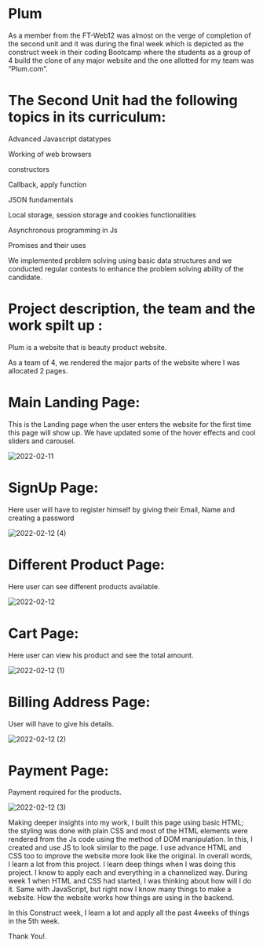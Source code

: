 # Plum
As a member from the FT-Web12 was almost on the verge of completion of the second unit and it was during the final week which is depicted as the construct week in their coding Bootcamp where the students as a group of 4 build the clone of any major website and the one allotted for my team was “Plum.com”.

# The Second Unit had the following topics in its curriculum:

Advanced Javascript datatypes

Working of web browsers

constructors

Callback, apply function

JSON fundamentals

Local storage, session storage and cookies functionalities

Asynchronous programming in Js

Promises and their uses

We implemented problem solving using basic data structures and we conducted regular contests to enhance the problem solving ability of the candidate.


# Project description, the team and the work spilt up :

Plum is a website that is beauty product website.

As a team of 4, we rendered the major parts of the website where I was allocated 2 pages.

# Main Landing Page:

This is the Landing page when the user enters the website for the first time this page will show up. We have updated some of the hover effects and cool sliders and carousel.

![2022-02-11](https://user-images.githubusercontent.com/91532940/153694964-be696910-b62e-45ed-b4ea-976dec1915df.png)

# SignUp Page: 

Here user will have to register himself by giving their Email, Name and creating a password

![2022-02-12 (4)](https://user-images.githubusercontent.com/91532940/153695127-3b5c26e2-7177-4327-9ba4-eb04ccd85e24.png)

# Different Product Page:

Here user can see different products available.

![2022-02-12](https://user-images.githubusercontent.com/91532940/153695155-f76bc61d-70b5-4ef7-9748-2748a69f8b89.png)

# Cart Page:

Here user can view his product and see the total amount.

![2022-02-12 (1)](https://user-images.githubusercontent.com/91532940/153695184-8c2582d9-acd5-4350-9bf3-3fdb8f1e1ff5.png)

# Billing Address Page:

User will have to give his details.

![2022-02-12 (2)](https://user-images.githubusercontent.com/91532940/153695199-d9343787-fc92-4a36-baaf-986cc74ef03a.png)

# Payment Page:

Payment required for the products.

![2022-02-12 (3)](https://user-images.githubusercontent.com/91532940/153695208-48ba8947-f30d-4942-83f6-0295a37fd869.png)



Making deeper insights into my work, I built this page using basic HTML; the styling was done with plain CSS and most of the HTML elements were rendered from the Js code using the method of DOM manipulation. In this, I created and use JS to look similar to the page. I use advance HTML and CSS too to improve the website more look like the original. In overall words, I learn a lot from this project. I learn deep things when I was doing this project. I know to apply each and everything in a channelized way. During week 1 when HTML and CSS had started, I was thinking about how will I do it. Same with JavaScript, but right now I know many things to make a website. How the website works how things are using in the backend.

In this Construct week, I learn a lot and apply all the past 4weeks of things in the 5th week.

Thank You!.

